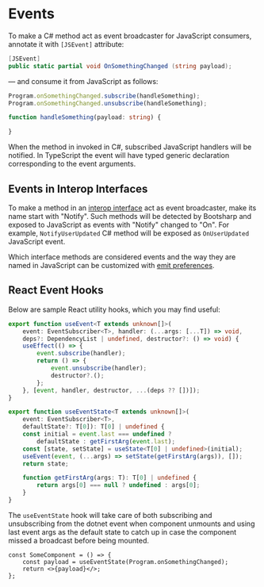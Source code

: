 ﻿# Events

To make a C# method act as event broadcaster for JavaScript consumers, annotate it with `[JSEvent]` attribute:

```csharp
[JSEvent]
public static partial void OnSomethingChanged (string payload);
```

— and consume it from JavaScript as follows:

```ts
Program.onSomethingChanged.subscribe(handleSomething);
Program.onSomethingChanged.unsubscribe(handleSomething);

function handleSomething(payload: string) {

}
```

When the method in invoked in C#, subscribed JavaScript handlers will be notified. In TypeScript the event will have typed generic declaration corresponding to the event arguments.

## Events in Interop Interfaces

To make a method in an [interop interface](/guide/interop-interfaces.md) act as event broadcaster, make its name start with "Notify". Such methods will be detected by Bootsharp and exposed to JavaScript as events with "Notify" changed to "On". For example, `NotifyUserUpdated` C# method will be exposed as `OnUserUpdated` JavaScript event.

Which interface methods are considered events and the way they are named in JavaScript can be customized with [emit preferences](/guide/emit-prefs.md).

## React Event Hooks

Below are sample React utility hooks, which you may find useful:

```ts
export function useEvent<T extends unknown[]>(
    event: EventSubscriber<T>, handler: (...args: [...T]) => void,
    deps?: DependencyList | undefined, destructor?: () => void) {
    useEffect(() => {
        event.subscribe(handler);
        return () => {
            event.unsubscribe(handler);
            destructor?.();
        };
    }, [event, handler, destructor, ...(deps ?? [])]);
}

export function useEventState<T extends unknown[]>(
    event: EventSubscriber<T>,
    defaultState?: T[0]): T[0] | undefined {
    const initial = event.last === undefined ?
        defaultState : getFirstArg(event.last);
    const [state, setState] = useState<T[0] | undefined>(initial);
    useEvent(event, (...args) => setState(getFirstArg(args)), []);
    return state;

    function getFirstArg(args: T): T[0] | undefined {
        return args[0] === null ? undefined : args[0];
    }
}
```

The `useEventState` hook will take care of both subscribing and unsubscribing from the dotnet event when component unmounts and using last event args as the default state to catch up in case the component missed a broadcast before being mounted.

```tsx
const SomeComponent = () => {
    const payload = useEventState(Program.onSomethingChanged);
    return <>{payload}</>;
};
```
